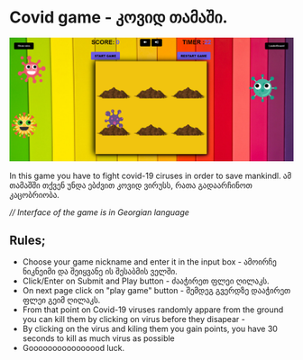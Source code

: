 # Covid game - კოვიდ თამაში.
![Game image](./game-screenshots/game-screenshot.png)

In this game you have to fight covid-19 ciruses in order to save mankindl.
ამ თამაშში თქვენ უნდა ებძვით კოვიდ ვირუსს, რათა გადაარჩინოთ კაცობრიობა.

_// Interface of the game is in Georgian language_ 

## Rules;
 - Choose your game nickname and enter it in the input box - ამოირჩე ნიკნეიმი და შეიყვანე ის შესაბმის ველში.
 - Click/Enter on Submit and Play button - ძააჭირეთ ფლეი ღილაკს.
 - On next page click on "play game" button - შემდეგ გვერდზე დააჭირეთ ფლეი გეიმ ღილაკს. 
 - From that point on Covid-19 viruses randomly appare from the ground you can kill them by clicking on virus before they disapear - 
 - By clicking on the virus and kiling them you gain points, you have 30 seconds to kill as much virus as possible
 - Goooooooooooooood luck. 

